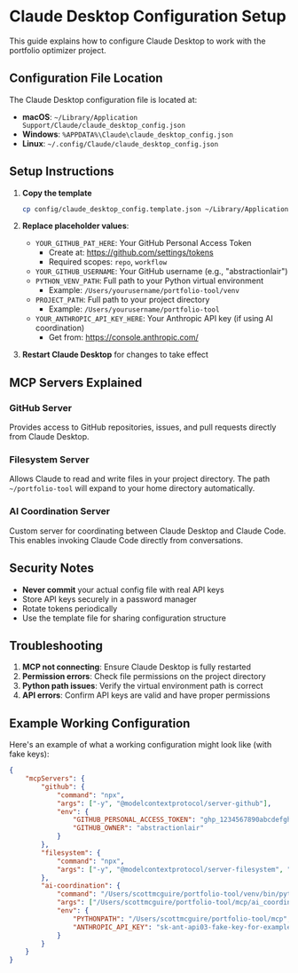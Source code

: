 # Claude Desktop Configuration Setup

This guide explains how to configure Claude Desktop to work with the portfolio optimizer project.

## Configuration File Location

The Claude Desktop configuration file is located at:
- **macOS**: `~/Library/Application Support/Claude/claude_desktop_config.json`
- **Windows**: `%APPDATA%\Claude\claude_desktop_config.json`
- **Linux**: `~/.config/Claude/claude_desktop_config.json`

## Setup Instructions

1. **Copy the template**
   ```bash
   cp config/claude_desktop_config.template.json ~/Library/Application\ Support/Claude/claude_desktop_config.json
   ```

2. **Replace placeholder values**:
   - `YOUR_GITHUB_PAT_HERE`: Your GitHub Personal Access Token
     - Create at: https://github.com/settings/tokens
     - Required scopes: `repo`, `workflow`
   - `YOUR_GITHUB_USERNAME`: Your GitHub username (e.g., "abstractionlair")
   - `PYTHON_VENV_PATH`: Full path to your Python virtual environment
     - Example: `/Users/yourusername/portfolio-tool/venv`
   - `PROJECT_PATH`: Full path to your project directory
     - Example: `/Users/yourusername/portfolio-tool`
   - `YOUR_ANTHROPIC_API_KEY_HERE`: Your Anthropic API key (if using AI coordination)
     - Get from: https://console.anthropic.com/

3. **Restart Claude Desktop** for changes to take effect

## MCP Servers Explained

### GitHub Server
Provides access to GitHub repositories, issues, and pull requests directly from Claude Desktop.

### Filesystem Server
Allows Claude to read and write files in your project directory. The path `~/portfolio-tool` will expand to your home directory automatically.

### AI Coordination Server
Custom server for coordinating between Claude Desktop and Claude Code. This enables invoking Claude Code directly from conversations.

## Security Notes

- **Never commit** your actual config file with real API keys
- Store API keys securely in a password manager
- Rotate tokens periodically
- Use the template file for sharing configuration structure

## Troubleshooting

1. **MCP not connecting**: Ensure Claude Desktop is fully restarted
2. **Permission errors**: Check file permissions on the project directory
3. **Python path issues**: Verify the virtual environment path is correct
4. **API errors**: Confirm API keys are valid and have proper permissions

## Example Working Configuration

Here's an example of what a working configuration might look like (with fake keys):

```json
{
    "mcpServers": {
        "github": {
            "command": "npx",
            "args": ["-y", "@modelcontextprotocol/server-github"],
            "env": {
                "GITHUB_PERSONAL_ACCESS_TOKEN": "ghp_1234567890abcdefghijklmnopqrstuv",
                "GITHUB_OWNER": "abstractionlair"
            }
        },
        "filesystem": {
            "command": "npx",
            "args": ["-y", "@modelcontextprotocol/server-filesystem", "~/portfolio-tool"]
        },
        "ai-coordination": {
            "command": "/Users/scottmcguire/portfolio-tool/venv/bin/python",
            "args": ["/Users/scottmcguire/portfolio-tool/mcp/ai_coordination_server.py"],
            "env": {
                "PYTHONPATH": "/Users/scottmcguire/portfolio-tool/mcp",
                "ANTHROPIC_API_KEY": "sk-ant-api03-fake-key-for-example"
            }
        }
    }
}
```

